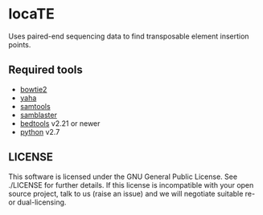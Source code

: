 locaTE
======

Uses paired-end sequencing data to find transposable element insertion points.

Required tools
--------------

* [bowtie2](http://bowtie-bio.sourceforge.net/bowtie2/index.shtml)
* [yaha](http://faculty.virginia.edu/irahall/yaha/)
* [samtools](http://samtools.sourceforge.net)
* [samblaster](https://github.com/GregoryFaust/samblaster)
* [bedtools](http://bedtools.readthedocs.org/en/latest/) v2.21 or newer
* [python](https://www.python.org) v2.7

LICENSE
-------

This software is licensed under the GNU General Public License. See ./LICENSE
for further details. If this license is incompatible with your open source
project, talk to us (raise an issue) and we will negotiate suitable re- or
dual-licensing.
